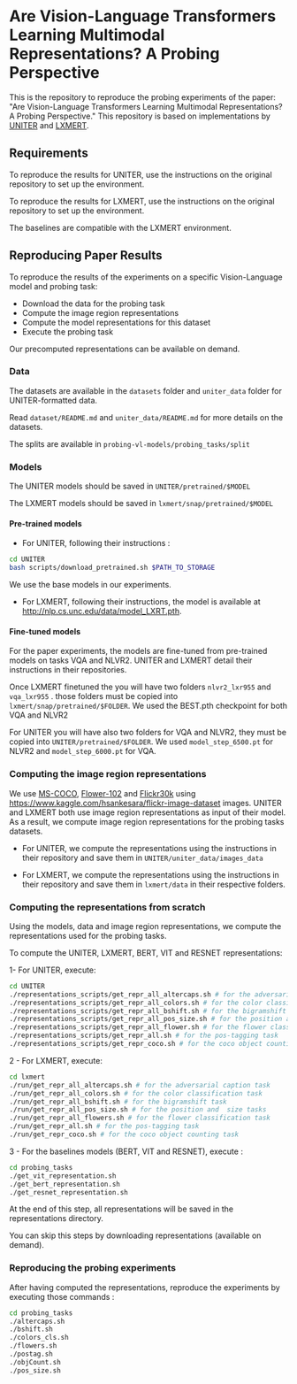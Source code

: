 # Are Vision-Language Transformers Learning Multimodal Representations? A Probing Perspective

This is the repository to reproduce the probing experiments of the paper:
"Are Vision-Language Transformers Learning Multimodal Representations? A Probing Perspective."
This repository is based on implementations by [UNITER](https://github.com/ChenRocks/UNITER) and [LXMERT](https://github.com/airsplay/lxmert).

## Requirements
To reproduce the results for UNITER, use the instructions on the original repository to set up the environment.

To reproduce the results for LXMERT, use the instructions on the original repository to set up the environment.

The baselines are compatible with the LXMERT environment.

## Reproducing Paper Results
To reproduce the results of the experiments on a specific Vision-Language model and probing task:
- Download the data for the probing task
- Compute the image region representations
- Compute the model representations for this dataset
- Execute the probing task

Our precomputed representations can be available on demand.

### Data

The datasets are available in the ```datasets``` folder and ```uniter_data``` folder for UNITER-formatted data.

Read ```dataset/README.md``` and ```uniter_data/README.md``` for more details on the datasets.

The splits are available in ```probing-vl-models/probing_tasks/split```

### Models

The UNITER models should be saved in ```UNITER/pretrained/$MODEL```

The LXMERT models should be saved in ```lxmert/snap/pretrained/$MODEL```

#### Pre-trained models
- For UNITER, following their instructions :
```sh
cd UNITER
bash scripts/download_pretrained.sh $PATH_TO_STORAGE
```
We use the base models in our experiments.
- For LXMERT, following their instructions, the model is available at http://nlp.cs.unc.edu/data/model_LXRT.pth.

#### Fine-tuned models

For the paper experiments, the models are fine-tuned from pre-trained models on tasks VQA and NLVR2.
UNITER and LXMERT detail their instructions in their repositories.

Once LXMERT finetuned the you will have two folders ```nlvr2_lxr955``` and ```vqa_lxr955``` .
those folders must be copied into ```lxmert/snap/pretrained/$FOLDER```. We used the BEST.pth checkpoint for both VQA and NLVR2 

For UNITER you will have also two folders for VQA and NLVR2, they must be copied into ```UNITER/pretrained/$FOLDER```.
We used ```model_step_6500.pt``` for NLVR2 and ```model_step_6000.pt``` for VQA.


### Computing the image region representations

We use [MS-COCO](https://cocodataset.org/#home), [Flower-102](https://www.robots.ox.ac.uk/~vgg/data/flowers/102/) and [Flickr30k](http://shannon.cs.illinois.edu/DenotationGraph/) using https://www.kaggle.com/hsankesara/flickr-image-dataset images.
UNITER and LXMERT both use image region representations as input of their model.
As a result, we compute image region representations for the probing tasks datasets.

- For UNITER, we compute the representations using the instructions in their repository and save them in ```UNITER/uniter_data/images_data```

- For LXMERT, we compute the representations using the instructions in their repository and save them in ```lxmert/data``` in their respective folders.

### Computing the representations from scratch 
Using the models, data and image region representations, we compute the representations used for the probing tasks.

To compute the UNITER, LXMERT, BERT, VIT and RESNET representations:

1- For UNITER, execute: 
```sh
cd UNITER
./representations_scripts/get_repr_all_altercaps.sh # for the adversarial caption task  
./representations_scripts/get_repr_all_colors.sh # for the color classification task  
./representations_scripts/get_repr_all_bshift.sh # for the bigramshift task  
./representations_scripts/get_repr_all_pos_size.sh # for the position and  size tasks 
./representations_scripts/get_repr_all_flower.sh # for the flower classification task  
./representations_scripts/get_repr_all.sh # for the pos-tagging task  
./representations_scripts/get_repr_coco.sh # for the coco object counting task  
```
2 - For LXMERT, execute:
```sh
cd lxmert
./run/get_repr_all_altercaps.sh # for the adversarial caption task  
./run/get_repr_all_colors.sh # for the color classification task  
./run/get_repr_all_bshift.sh # for the bigramshift task  
./run/get_repr_all_pos_size.sh # for the position and  size tasks 
./run/get_repr_all_flowers.sh # for the flower classification task  
./run/get_repr_all.sh # for the pos-tagging task  
./run/get_repr_coco.sh # for the coco object counting task  
```

3 - For the baselines models (BERT, VIT and RESNET), execute :
```sh
cd probing_tasks
./get_vit_representation.sh
./get_bert_representation.sh
./get_resnet_representation.sh
```
At the end of this step, all representations will be saved in the representations directory. 

You can skip this steps by downloading representations (available on demand).

### Reproducing the probing experiments

After having computed the representations, reproduce the experiments by executing those commands : 
```sh
cd probing_tasks
./altercaps.sh
./bshift.sh
./colors_cls.sh
./flowers.sh
./postag.sh
./objCount.sh
./pos_size.sh
```



